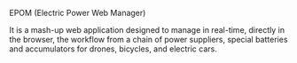EPOM (Electric Power Web Manager)

It is a mash-up web application designed to manage in real-time, directly in the browser,
the workflow from a chain of power suppliers, special batteries and accumulators for drones, bicycles, and electric cars.